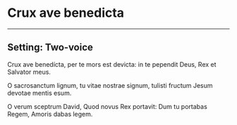 # Crux ave benedicta

***

## Setting: Two-voice

Crux ave benedícta,
per te mors est devicta:
in te pependit Deus,
Rex et Salvator meus.

O sacrosanctum lignum,
tu vitae nostrae signum,
tulisti fructum Jesum
devotae mentis esum.

O verum sceptrum David,
Quod novus Rex portavit:
Dum tu portabas Regem,
Amoris dabas legem.